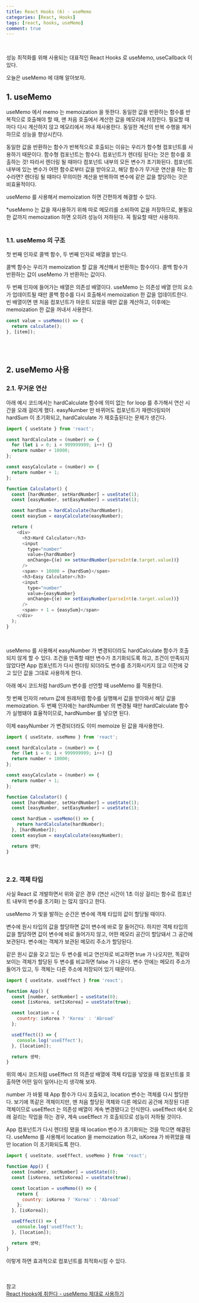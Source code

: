 ```yaml
---
title: React Hooks (6) - useMemo
categories: [React, Hooks]
tags: [react, hooks, useMemo]
comment: true
---
```


<br />

성능 최적화를 위해 사용되는 대표적인 React Hooks 로 useMemo, useCallback 이 있다.

오늘은 useMemo 에 대해 알아보자.

## 1. useMemo

useMemo 에서 memo 는 memoization 을 뜻한다. 동일한 값을 반환하는 함수를 반복적으로 호출해야 할 때, 맨 처음 호출에서 계산한 값을 메모리에 저장한다. 필요할 때마다 다시 계산하지 않고 메모리에서 꺼내 재사용한다. 동일한 계산의 반복 수행을 제거하므로 성능을 향상시킨다.

동일한 값을 반환하는 함수가 반복적으로 호출되는 이유는 우리가 함수형 컴포넌트를 사용하기 때문이다. 함수형 컴포넌트는 함수다. 컴포넌트가 렌더링 된다는 것은 함수를 호출하는 것! 따라서 렌더링 될 때마다 컴포넌트 내부의 모든 변수가 초기화된다. 컴포넌트 내부에 있는 변수가 어떤 함수로부터 값을 받아오고, 해당 함수가 무거운 연산을 하는 함수라면? 렌더링 될 때마다 무의미한 계산을 반복하여 변수에 같은 값을 할당하는 것은 비효율적이다.

useMemo 를 사용해서 memoization 하면 간편하게 해결할 수 있다.

\*useMemo 는 값을 재사용하기 위해 따로 메모리를 소비하여 값을 저장하므로, 불필요한 값까지 memoization 하면 오히려 성능이 저하된다. 꼭 필요할 때만 사용하자.
<br />
<br />

### 1.1. useMemo 의 구조

첫 번째 인자로 콜백 함수, 두 번째 인자로 배열을 받는다.

콜백 함수는 우리가 memoization 할 값을 계산해서 반환하는 함수이다. 콜백 함수가 반환하는 값이 useMemo 가 반환하는 값이다.

두 번째 인자에 들어가는 배열은 의존성 배열이다. useMemo 는 의존성 배열 안의 요소가 업데이트될 때만 콜백 함수를 다시 호출해서 memoization 한 값을 업데이트한다. 빈 배열이면 맨 처음 컴포넌트가 마운트 되었을 때만 값을 계산하고, 이후에는 memoization 한 값을 꺼내서 사용한다.

```javascript
const value = useMemo(() => {
  return calculate();
}, [item]);
```

<br />
<br />

## 2. useMemo 사용

### 2.1. 무거운 연산

아래 예시 코드에서는 hardCalculate 함수에 의미 없는 for loop 를 추가해서 연산 시간을 오래 걸리게 했다. easyNumber 만 바뀌어도 컴포넌트가 재렌더링되어 hardSum 이 초기화되고, hardCalculate 가 재호출된다는 문제가 생긴다.

```javascript
import { useState } from 'react';

const hardCalculate = (number) => {
  for (let i = 0; i < 999999999; i++) {}
  return number + 10000;
};

const easyCalculate = (number) => {
  return number + 1;
};

function Calculator() {
  const [hardNumber, setHardNumber] = useState(1);
  const [easyNumber, setEasyNumber] = useState(1);

  const hardSum = hardCalculate(hardNumber);
  const easySum = easyCalculate(easyNumber);

  return (
    <div>
      <h3>Hard Calculator</h3>
      <input
        type="number"
        value={hardNumber}
        onChange={(e) => setHardNumber(parseInt(e.target.value))}
      />
      <span> + 10000 = {hardSum}</span>
      <h3>Easy Calculator</h3>
      <input
        type="number"
        value={easyNumber}
        onChange={(e) => setEasyNumber(parseInt(e.target.value))}
      />
      <span> + 1 = {easySum}</span>
    </div>
  );
}
```

<br />

useMemo 를 사용해서 easyNumber 가 변경되더라도 hardCalculate 함수가 호출되지 않게 할 수 있다. 조건을 만족할 때만 변수가 초기화되도록 하고, 조건이 만족되지 않았다면 App 컴포넌트가 다시 렌더링 되더라도 변수를 초기화시키지 않고 이전에 갖고 있던 값을 그대로 사용하게 한다.

아래 예시 코드처럼 hardSum 변수를 선언할 때 useMemo 를 적용한다.

첫 번째 인자의 return 값에 원래처럼 함수를 실행해서 값을 받아와서 해당 값을 memoization. 두 번째 인자에는 hardNumber 의 변경될 때만 hardCalculate 함수가 실행돼야 효율적이므로, hardNumber 를 넣으면 된다.

이제 easyNumber 가 변경되더라도 이미 memoize 된 값을 재사용한다.

```javascript
import { useState, useMemo } from 'react';

const hardCalculate = (number) => {
  for (let i = 0; i < 999999999; i++) {}
  return number + 10000;
};

const easyCalculate = (number) => {
  return number + 1;
};

function Calculator() {
  const [hardNumber, setHardNumber] = useState(1);
  const [easyNumber, setEasyNumber] = useState(1);

  const hardSum = useMemo(() => {
    return hardCalculate(hardNumber);
  }, [hardNumber]);
  const easySum = easyCalculate(easyNumber);

  return 생략;
}
```

<br />

### 2.2. 객체 타입

사실 React 로 개발하면서 위와 같은 경우 (연산 시간이 1초 이상 걸리는 함수로 컴포넌트 내부의 변수를 초기화) 는 많지 않다고 한다.

useMemo 가 빛을 발하는 순간은 변수에 객체 타입의 값이 할당될 때이다.

변수에 원시 타입의 값을 할당하면 값이 변수에 바로 잘 들어간다. 하지만 객체 타입의 값을 할당하면 값이 변수에 바로 들어가지 않고, 어떤 메모리 공간이 할당돼서 그 공간에 보관된다. 변수에는 객체가 보관된 메모리 주소가 할당된다.

같은 원시 값을 갖고 있는 두 변수를 비교 연산자로 비교하면 true 가 나오지만, 똑같아 보이는 객체가 할당된 두 변수를 비교하면 false 가 나온다. 변수 안에는 메모리 주소가 들어가 있고, 두 객체는 다른 주소에 저장되어 있기 때문이다.

```javascript
import { useState, useEffect } from 'react';

function App() {
  const [number, setNumber] = useState(0);
  const [isKorea, setIsKorea] = useState(true);

  const location = {
    country: isKorea ? 'Korea' : 'Abroad'
  };

  useEffect(() => {
    console.log('useEffect');
  }, [location]);

  return 생략;
}
```

위의 예시 코드처럼 useEffect 의 의존성 배열에 객체 타입을 넣었을 때 컴포넌트를 호출하면 어떤 일이 일어나는지 생각해 보자.

number 가 바뀔 때 App 함수가 다시 호출되고, location 변수는 객체를 다시 할당한다. 보기에 똑같은 객체이지만, 맨 처음 할당된 객체와 다른 메모리 공간에 저장된 다른 객체이므로 useEffect 는 의존성 배열이 계속 변경됐다고 인식한다. useEffect 에서 오래 걸리는 작업을 하는 경우, 계속 useEffect 가 호출되므로 성능이 저하될 것이다.

App 컴포넌트가 다시 렌더링 됐을 때 location 변수가 초기화되는 것을 막으면 해결된다. useMemo 를 사용해서 location 을 memoization 하고, isKorea 가 바뀌었을 때만 location 이 초기화되도록 한다.

```javascript
import { useState, useEffect, useMemo } from 'react';

function App() {
  const [number, setNumber] = useState(0);
  const [isKorea, setIsKorea] = useState(true);

  const location = useMemo(() => {
    return {
      country: isKorea ? 'Korea' : 'Abroad'
    };
  }, [isKorea]);

  useEffect(() => {
    console.log('useEffect');
  }, [location]);

  return 생략;
}
```

이렇게 하면 효과적으로 컴포넌트를 최적화시킬 수 있다.
<br />
<br />
<br />

참고
<br />
[React Hooks에 취한다 - useMemo 제대로 사용하기](https://www.youtube.com/watch?v=e-CnI8Q5RY4&list=PLZ5oZ2KmQEYjwhSxjB_74PoU6pmFzgVMO&index=6)
